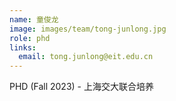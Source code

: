 ```yaml
---
name: 童俊龙
image: images/team/tong-junlong.jpg
role: phd
links:
  email: tong.junlong@eit.edu.cn
---
```


PHD (Fall 2023) - 上海交大联合培养
